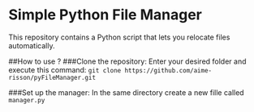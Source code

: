 # Simple Python File Manager

This repository contains a Python script that lets you relocate files automatically.

##How to use ?
###Clone the repository:
Enter your desired folder and execute this command:
`git clone https://github.com/aime-risson/pyFileManager.git`

###Set up the manager:
In the same directory create a new fille called `manager.py`

